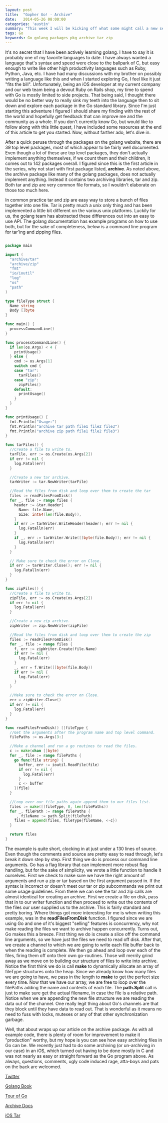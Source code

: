 ```yaml
---
layout: post
title:  "Gopher Go! - Archive"
date:   2014-05-26 08:00:00
categories: 'austin'
summary: "This week I will be kicking off what some might call a new series. Starting today, each week I write, I will be reviewing a package out of the Go standard library."
tags: Go
keywords: Go golang packages pkg archive tar zip
---
```


It's no secret that I have been actively learning golang. I have to say it is probably one of my favorite languages to date. I have always wanted a language that's syntax and speed were close to the ballpark of C, but easy enough to write like other high productivity languages such as Ruby, Python, Java, etc. I have had many discussions with my brother on possibly writing a language like this and when I started exploring Go, I feel like it just "fits the bill". Unfortunately, being an iOS developer at my current company and our web team being a devout Ruby on Rails shop, my time to spend with Go is mostly limited to side projects. That being said, I thought there would be no better way to really sink my teeth into the language then to sit down and explore each package in the Go standard library. Since I'm just starting this adventure I figured I should share my finding with the rest of the world and hopefully get feedback that can improve me and the community as a whole. If you don't currently know Go, but would like to follow along with this little quest, I have included some resources at the end of this article to get you started. Now, without farther ado, let's dive in.

After a quick peruse through the packages on the golang website, there are 39 top level packages, most of which appear to be fairly well documented. Even though a lot of these are top level packages, they don't actually implement anything themselves, if we count them and their children, it comes out to 142 packages overall. I figured since this is the first article in the series, why not start with first package listed, **archive**. As noted above, the archive package like many of the golang packages, does not actually implement anything. Instead it contains two archiving libraries, tar and zip. Both tar and zip are very common file formats, so I wouldn't elaborate on those too much here.

In common practice tar and zip are easy way to store a bunch of files together into one file. Tar is pretty much a unix only thing and has been implemented a little bit different on the various unix platforms. Luckily for us, the golang team has abstracted these differences out into an easy to use API. The golang documentation has example programs on how to use both, but for the sake of completeness, below is a command line program for tar'ing and zipping files.

```go

package main

import (
  "archive/tar"
  "archive/zip"
  "fmt"
  "io/ioutil"
  "log"
  "os"
  "path"
)

type fileType struct {
  Name string
  Body []byte
}

func main() {
  processCommandLine()
}

func processCommandLine() {
  if len(os.Args) < 4 {
    printUsage()
  } else {
    cmd := os.Args[1]
    switch cmd {
    case "tar":
      tarFiles()
    case "zip":
      zipFiles()
    default:
      printUsage()
    }
  }
}

func printUsage() {
  fmt.Println("Usage:")
  fmt.Println("archive tar path file1 file2 file3")
  fmt.Println("archive zip path file1 file2 file3")
}

func tarFiles() {
  //Create a file to write to.
  tarFile, err := os.Create(os.Args[2])
  if err != nil {
    log.Fatal(err)
  }

  //Create a new tar archive.
  tarWriter := tar.NewWriter(tarFile)

  //Read the files from disk and loop over them to create the tar
  files := readFilesFromDisk()
  for _, file := range files {
    header := &tar.Header{
      Name: file.Name,
      Size: int64(len(file.Body)),
    }
    if err := tarWriter.WriteHeader(header); err != nil {
      log.Fatalln(err)
    }
    if _, err := tarWriter.Write([]byte(file.Body)); err != nil {
      log.Fatalln(err)
    }
  }

  // Make sure to check the error on Close.
  if err := tarWriter.Close(); err != nil {
    log.Fatalln(err)
  }
}

func zipFiles() {
  //Create a file to write to.
  zipFile, err := os.Create(os.Args[2])
  if err != nil {
    log.Fatal(err)
  }

  //Create a new zip archive.
  zipWriter := zip.NewWriter(zipFile)

  //Read the files from disk and loop over them to create the zip
  files := readFilesFromDisk()
  for _, file := range files {
    f, err := zipWriter.Create(file.Name)
    if err != nil {
      log.Fatal(err)
    }
    _, err = f.Write([]byte(file.Body))
    if err != nil {
      log.Fatal(err)
    }
  }

  //Make sure to check the error on Close.
  err = zipWriter.Close()
  if err != nil {
    log.Fatal(err)
  }
}

func readFilesFromDisk() []fileType {
  //Get the arguments after the program name and top level command.
  filePaths := os.Args[3:]

  //Make a channel and run a go routines to read the files.
  c := make(chan []byte)
  for _, file := range filePaths {
    go func(file string) {
      buffer, err := ioutil.ReadFile(file)
      if err != nil {
        log.Fatal(err)
      }
      c <- buffer
    }(file)
  }

  //Loop over our file paths again append them to our files list.
  files := make([]fileType, 0, len(filePaths))
  for _, filePath := range filePaths {
    _, fileName := path.Split(filePath)
    files = append(files, fileType{fileName, <-c})
  }

  return files
}
```

The example is quite short, clocking in at just under a 130 lines of source. Even though the comments and source are pretty easy to read through, let's break it down step by step. First thing we do is process our command line arguments. Go has a flag library that can implement more robust flag handling, but for the sake of simplicity, we wrote a little function to handle it ourselves. First we check to make sure we have the right amount of arguments and run a zip or tar based on the first argument passed in. If the syntax is incorrect or doesn't meet our tar or zip subcommands we print out some usage guidelines. From there we can see the tar and zip calls are almost identical for creating an archive. First we create a file on disk, pass that in to our writer function and then proceed to write out the contents of the files our user supplied us to the archive. This is fairly standard and pretty boring. Where things got more interesting for me is when writing this example, was in the **readFilesFromDisk** function. I figured since we are using Go and one of it's biggest "selling" features is concurrency, why not make reading the files we want to archive happen concurrently. Turns out, Go makes this a breeze. First thing we do is create a slice off the command line arguments, so we have just the files we need to read off disk. After that, we create a channel to which we are going to write each file buffer back to when the reading is complete. We then go ahead and loop over each of the files, firing them off onto their own go-routines. Those will merrily grind away as we move on to building our structure of files to write into archive. Notice the first think we do is call **make** to dynamically allocate an array of fileType structures onto the heap. Since we already know how many files we are going to have, we pass in the length to **make** to get the perfect size every time. Now that we have our array, we are free to loop over the filePaths adding the name and contents of each file. The **path.Split** call is just to make sure get the actual filename, in case the file is a relative path. Notice when we are appending the new file structure we are reading the data out of the channel. One really legit thing about Go's channels are that they block until they have data to read out. That is wonderful as it means no need to fuss with locks, mutexes or any of that other synchronization garbage.

Well, that about wraps up our article on the archive package. As with all example code, there is plenty of room for improvement to make it "production" worthy, but my hope is you can see how easy archiving files in Go can be. We recently just had to do some archiving (or un-archiving in our case) in an iOS, which turned out having to be done mostly in C and was not nearly as easy or straight forward as the Go program above. As always, questions, comments, ugly code induced rage, atta-boys and pats on the back are welcomed.

[Twitter](https://twitter.com/acmacalister)

[Golang Book](http://www.golang-book.com)

[Tour of Go](http://tour.golang.org)

[Archive Docs](http://www.golang.org/pkg/archive)

[iOS Tar](https://www.github.com/daltoniam/tarkit)